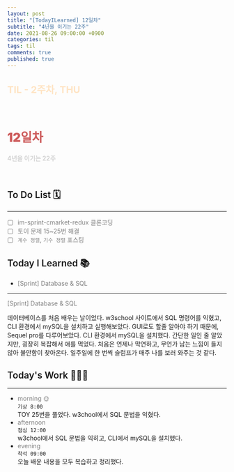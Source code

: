 ```yaml
---
layout: post
title: "[TodayILearned] 12일차"
subtitle: "4년을 이기는 22주"
date: 2021-08-26 09:00:00 +0900
categories: til
tags: til
comments: true
published: true
---
```


## <span style="color:Bisque;font-size: 22px">TIL - 2주차, THU</span>

<br />

# **<span style="font-weight:900;color:indianred">12일차</span>**

**<span style="color:lightgray">4년을 이기는 22주</span>**

<br />

## <span style="font-weight:600">To Do List</span> 🗓

---

- [ ] <span style="color:gray">im-sprint-cmarket-redux 클론코딩</span>
- [ ] <span style="color:gray">토이 문제 15~25번 해결</span>
- [ ] <span style="color:gray">`계수 정렬`, `기수 정렬` 포스팅</span>

## <span style="font-weight:600">Today I Learned</span> 📚

- <span style="color:gray">[Sprint] Database & SQL</span>

---

<span style="color:gray">[Sprint] Database & SQL</span>

데이터베이스를 처음 배우는 날이었다. w3school 사이트에서 SQL 명령어를 익혔고, CLI 환경에서 mySQL을 설치하고 실행해보았다. GUI로도 할줄 알아야 하기 때문에, Sequel pro를 다루어보았다. CLI 환경에서 mySQL을 설치했다. 간단한 일인 줄 알았지만, 굉장히 복잡해서 애를 먹었다. 처음은 언제나 막연하고, 무언가 남는 느낌이 들지 않아 불안함이 찾아온다. 일주일에 한 번씩 슬럼프가 매주 나를 보러 와주는 것 같다.

## <span style="font-weight:600">Today's Work</span> 🧗🏻‍♂️

---

- <span style="color:gray">morning 🌞</span> <br>
  `기상 8:00` <br>
  TOY 25번을 풀었다. w3chool에서 SQL 문법을 익혔다.
- <span style="color:gray">afternoon</span> <br>
  `점심 12:00`<br>
  w3chool에서 SQL 문법을 익히고, CLI에서 mySQL을 설치했다.
- <span style="color:gray">evening</span> <br>
  `착석 09:00`<br>
  오늘 배운 내용을 모두 복습하고 정리했다.
